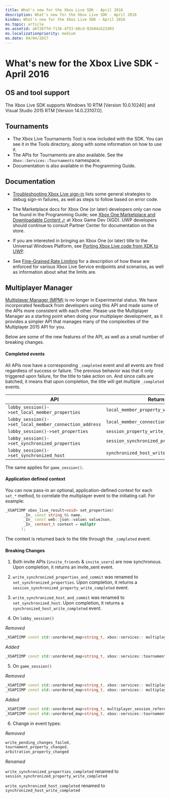 ```yaml
---
title: What's new for the Xbox Live SDK - April 2016
description: What's new for the Xbox Live SDK - April 2016
kindex: What's new for the Xbox Live SDK - April 2016
ms.topic: article
ms.assetid: a6f26ffd-f136-4753-b0cd-92b0da522d93
ms.localizationpriority: medium
ms.date: 04/04/2017
---
```


# What's new for the Xbox Live SDK - April 2016


## OS and tool support

The Xbox Live SDK supports Windows 10 RTM [Version 10.0.10240] and Visual Studio 2015 RTM [Version 14.0.23107.0].


## Tournaments

- The Xbox Live Tournaments Tool is now included with the SDK.  You can see it in the Tools directory, along with some information on how to use it.
- The APIs for Tournaments are also available.  See the `Xbox::Services::Tournaments` namespace.
- Documentation is also available in the Programming Guide.


## Documentation

- [Troubleshooting Xbox Live sign-in](../../../features/identity/auth/live-troubleshooting-sign-in.md) lists some general strategies to debug sign-in failures, as well as steps to follow based on error code.

- The Marketplace docs for Xbox One (or later) developers only can now be found in the Programming Guide; see <a href="https://developer.microsoft.com/games/xbox/docs/xboxlive/xbox-live-partners/xbox-marketplace/marketplace-and-downloadable-content" target="_blank">Xbox One Marketplace and Downloadable Content &#11008;</a> at Xbox Game Dev (XGD).  UWP developers should continue to consult Partner Center for documentation on the store.

- If you are interested in bringing an Xbox One (or later) title to the Universal Windows Platform, see [Porting Xbox Live code from XDK to UWP](../../../test-release/services/live-port-xbl-code-from-xdk-to-uwp.md).

- See [Fine-Grained Rate Limiting](../../../test-release/services/best-practices/live-fine-grained-rate-limiting.md) for a description of how these are enforced for various Xbox Live Service endpoints and scenarios, as well as information about what the limits are.


## Multiplayer Manager

[Multiplayer Manager (MPM)](../../../features/multiplayer/mpm/live-multiplayer-manager-nav.md) is no longer in Experimental status.  We have incorporated feedback from developers using this API and made some of the APIs more consistent with each other.  Please use the Multiplayer Manager as a starting point when doing your multiplayer development, as it provides a simpler API that manages many of the complexities of the Multiplayer 2015 API for you.

Below are some of the new features of the API, as well as a small number of breaking changes.


#### Completed events

All APIs now have a corresponding ```_completed``` event and all events are fired regardless of success or failure. The previous behavior was that it only triggered upon failure, for the title to take action on. And since calls are batched, it means that upon completion, the title will get multiple ```_completed``` events.

| API | Returned Event |
|-----|----------------|
| ```lobby_session()->set_local_member_properties``` |  ```local_member_property_write_completed ```
| ```lobby_session()->set_local_member_connection_address``` | ```local_member_connection_address_write_completed``` |
| ```lobby_session()->set_properties``` | ```session_property_write_completed``` |
| ```lobby_session()->set_synchronized_properties``` | ```session_synchronized_property_write_completed``` |
| ```lobby_session()->set_synchronized_host``` | ```synchronized_host_write_completed``` |

The same applies for ```game_session()```.


#### Application defined context

You can now pass-in an optional, application-defined context for each `set_*` method, to correlate the multiplayer event to the initiating call.
For example:

```cpp
_XSAPIIMP xbox_live_result<void> set_properties(
        _In_ const string_t& name,
        _In_ const web::json::value& valueJson,
        _In_ context_t context = nullptr
       );
```

The context is returned back to the title through the ```_completed``` event.


#### Breaking Changes

1.    Both invite APIs (```invite_friends``` & ```invite_users```) are now synchronous. Upon completion, it returns an invite_sent event.

2.    ```write_synchronized_properties_and_commit``` was renamed to ```set_synchronized_properties```. Upon completion, it returns a ```session_synchronized_property_write_completed``` event.

3.    ```write_synchronized_host_and_commit``` was renamed to ```set_synchronized_host```. Upon completion, it returns a ```synchronized_host_write_completed``` event.

4.    On ```lobby_session()```

  *Removed*

```cpp
_XSAPIIMP const std::unordered_map<string_t, xbox::services:: multiplayer::multiplayer_session_tournaments_server& tournaments_server() const;
```

  *Added*

```cpp
_XSAPIIMP const std::unordered_map<string_t, xbox::services::tournaments::tournament_team_result>& tournament_team_results() const;
```

5.    On ```game_session()```

  *Removed*

```cpp
_XSAPIIMP const std::unordered_map<string_t, xbox::services:: multiplayer::multiplayer_session_tournaments_server& tournaments_server() const;
_XSAPIIMP const std::unordered_map<string_t, xbox::services:: multiplayer::multiplayer_session_arbitration_server& arbitration_server() const;
```
  *Added*

```cpp
_XSAPIIMP const std::unordered_map<string_t, multiplayer_session_reference>& tournament_teams() const;
_XSAPIIMP const std::unordered_map<string_t, xbox::services::tournaments::tournament_team_result>& tournament_team_results() const;
```

6.    Change in event types:

  *Removed*

```cpp
write_pending_changes_failed,
tournament_property_changed,
arbitration_property_changed
```

  *Renamed*

  ```write_synchronized_properties_completed``` renamed to ```session_synchronized_property_write_completed```

  ```write_synchronized_host_completed``` renamed to ```synchronized_host_write_completed```
